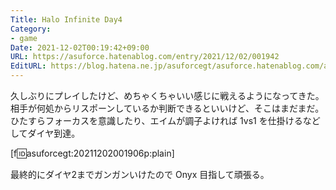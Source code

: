 ```yaml
---
Title: Halo Infinite Day4
Category:
- game
Date: 2021-12-02T00:19:42+09:00
URL: https://asuforce.hatenablog.com/entry/2021/12/02/001942
EditURL: https://blog.hatena.ne.jp/asuforcegt/asuforce.hatenablog.com/atom/entry/13574176438038582033
---
```


久しぶりにプレイしたけど、めちゃくちゃいい感じに戦えるようになってきた。  
相手が何処からリスポーンしているか判断できるといいけど、そこはまだまだ。  
ひたすらフォーカスを意識したり、エイムが調子よければ 1vs1 を仕掛けるなどしてダイヤ到達。  

[f:id:asuforcegt:20211202001906p:plain]

最終的にダイヤ2までガンガンいけたので Onyx 目指して頑張る。
